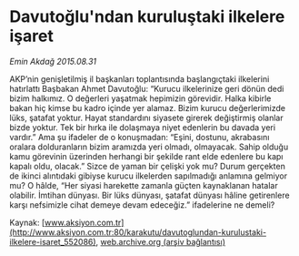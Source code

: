 # Davutoğlu'ndan kuruluştaki ilkelere işaret

*Emin Akdağ 2015.08.31*

<div class="pNewsDetailMainContent" itemprop="articleBody">
 <p>
  AKP’nin genişletilmiş il başkanları toplantısında başlangıçtaki ilkelerini hatırlattı Başbakan Ahmet Davutoğlu: “Kurucu ilkelerinize geri dönün dedi bizim halkımız. O değerleri yaşatmak hepimizin görevidir. Halka kibirle bakan hiç kimse bu kadro içinde yer alamaz. Bizim kurucu değerlerimizde lüks, şatafat yoktur. Hayat standardını siyasete girerek değiştirmiş olanlar bizde yoktur. Tek bir hırka ile dolaşmaya niyet edenlerin bu davada yeri vardır.” Ama şu ifadeler de o konuşmadan: “Eşini, dostunu, akrabasını oralara dolduranların bizim aramızda yeri olmadı, olmayacak. Sahip olduğu kamu görevinin üzerinden herhangi bir şekilde rant elde edenlere bu kapı kapalı oldu, olacak.” Sizce de yaman bir çelişki yok mu? Durum gerçekten de ikinci alıntıdaki gibiyse kurucu ilkelerden sapılmadığı anlamına gelmiyor mu? O hâlde, “Her siyasi harekette zamanla güçten kaynaklanan hatalar olabilir. İmtihan dünyası. Bir lüks dünyası, şatafat dünyası hâline getirenlere karşı nefsimizle cihat demeye devam edeceğiz.” ifadelerine ne demeli?
 </p>
</div>


Kaynak: [www.aksiyon.com.tr](http://www.aksiyon.com.tr:80/karakutu/davutoglundan-kurulustaki-ilkelere-isaret_552086), [web.archive.org (arşiv bağlantısı)](http://web.archive.org/web/20150914232206/http://www.aksiyon.com.tr:80/karakutu/davutoglundan-kurulustaki-ilkelere-isaret_552086)
